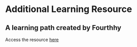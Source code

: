<h1>Additional Learning Resource</h1>
<h2>A learning path created by Fourthhy</h2>
Access the resource <a href="https://docs.google.com/document/d/1LFuoZct91nfIgVc4g6PMO_7ahBnUx8_lan8QyEP8tQ8/edit?usp=sharing">here</a>
